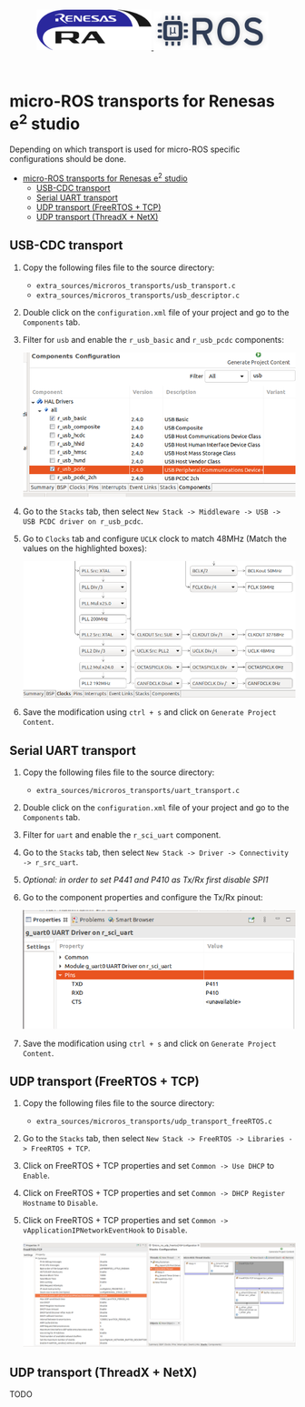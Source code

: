<br/>
<a href="https://www.zephyrproject.org">
   <p align="center">
      <img width="40%" src=".images/renesas_logo.gif">
      <img width="40%" src=".images/microros_logo.png">
   </p>
</a>
<br/>

# micro-ROS transports for  Renesas e<sup>2</sup> studio

Depending on which transport is used for micro-ROS specific configurations should be done.

- [micro-ROS transports for  Renesas e<sup>2</sup> studio](#micro-ros-transports-for--renesas-esup2sup-studio)
  - [USB-CDC transport](#usb-cdc-transport)
  - [Serial UART transport](#serial-uart-transport)
  - [UDP transport (FreeRTOS + TCP)](#udp-transport-freertos--tcp)
  - [UDP transport (ThreadX + NetX)](#udp-transport-threadx--netx)

## USB-CDC transport
1. Copy the following files file to the source directory:
      - `extra_sources/microros_transports/usb_transport.c`
      - `extra_sources/microros_transports/usb_descriptor.c`
2. Double click on the `configuration.xml` file of your project and go to the `Components` tab.
3. Filter for `usb` and enable the `r_usb_basic` and `r_usb_pcdc` components:

   ![image](.images/Enable_usb.png)

4. Go to the `Stacks` tab, then select `New Stack -> Middleware -> USB -> USB PCDC driver on r_usb_pcdc`.
5. Go to `Clocks` tab and configure `UCLK` clock to match 48MHz (Match the values on the highlighted boxes):

   ![image](.images/Configure_usb_clock.png)

6. Save the modification using `ctrl + s` and click on `Generate Project Content`.

## Serial UART transport
1. Copy the following files file to the source directory:
      - `extra_sources/microros_transports/uart_transport.c`
2. Double click on the `configuration.xml` file of your project and go to the `Components` tab.
3. Filter for `uart` and enable the `r_sci_uart` component.
4. Go to the `Stacks` tab, then select `New Stack -> Driver -> Connectivity -> r_src_uart`.
5. *Optional: in order to set P441 and P410 as Tx/Rx first disable SPI1*
6. Go to the component properties and configure the Tx/Rx pinout:

   ![image](.images/Configure_serial.png)

7. Save the modification using `ctrl + s` and click on `Generate Project Content`.

## UDP transport (FreeRTOS + TCP)

1. Copy the following files file to the source directory:
      - `extra_sources/microros_transports/udp_transport_freeRTOS.c`

2. Go to the `Stacks` tab, then select `New Stack -> FreeRTOS -> Libraries -> FreeRTOS + TCP`.
3. Click on FreeRTOS + TCP properties and set `Common -> Use DHCP` to `Enable`.
4. Click on FreeRTOS + TCP properties and set `Common -> DHCP Register Hostname` to `Disable`.
5. Click on FreeRTOS + TCP properties and set `Common -> vApplicationIPNetworkEventHook` to `Disable`.

   ![image](.images/FreeRTOSTCP_conf.png)

## UDP transport (ThreadX + NetX)

TODO